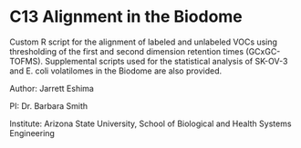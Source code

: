# C13 Alignment in the Biodome

Custom R script for the alignment of labeled and unlabeled VOCs using thresholding of the first and second dimension retention times (GCxGC-TOFMS). Supplemental scripts used for the statistical analysis of SK-OV-3 and E. coli volatilomes in the Biodome are also provided.

Author: Jarrett Eshima

PI: Dr. Barbara Smith

Institute: Arizona State University, School of Biological and Health Systems Engineering

